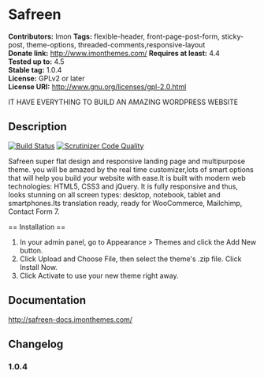 # Safreen #
**Contributors:** Imon 
**Tags:** flexible-header, front-page-post-form, sticky-post, theme-options, threaded-comments,responsive-layout  
**Donate link:** http://www.imonthemes.com/ 
**Requires at least:** 4.4  
**Tested up to:** 4.5  
**Stable tag:** 1.0.4  
**License:** GPLv2 or later  
**License URI:** http://www.gnu.org/licenses/gpl-2.0.html  

IT HAVE EVERYTHING TO BUILD AN AMAZING WORDPRESS WEBSITE 

## Description ##
 [![Build Status](https://scrutinizer-ci.com/g/Imonthemes/Safreen/badges/build.png?b=master)](https://scrutinizer-ci.com/g/Imonthemes/Safreen/build-status/master) [![Scrutinizer Code Quality](https://scrutinizer-ci.com/g/Imonthemes/Safreen/badges/quality-score.png?b=master)](https://scrutinizer-ci.com/g/Imonthemes/Safreen/?branch=master)

Safreen super flat design and responsive landing page and multipurpose theme. you will be amazed by the real time customizer,lots of smart options that will help you build your website with ease.It is built with modern web technologies: HTML5, CSS3 and jQuery. It is fully responsive and thus, looks stunning on all screen types: desktop, notebook, tablet and smartphones.Its translation ready, ready for WooCommerce, Mailchimp, Contact Form 7.

== Installation ==
	
1. In your admin panel, go to Appearance > Themes and click the Add New button.
2. Click Upload and Choose File, then select the theme's .zip file. Click Install Now.
3. Click Activate to use your new theme right away.

## Documentation ##

http://safreen-docs.imonthemes.com/


## Changelog ##

### 1.0.4 ###


